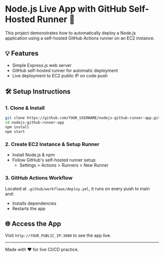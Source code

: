 # Node.js Live App with GitHub Self-Hosted Runner 🚀

This project demonstrates how to automatically deploy a Node.js application using a self-hosted GitHub Actions runner on an EC2 instance.

## 💡 Features

- Simple Express.js web server
- GitHub self-hosted runner for automatic deployment
- Live deployment to EC2 public IP on code push

## 🛠️ Setup Instructions

### 1. Clone & Install

```bash
git clone https://github.com/YOUR_USERNAME/nodejs-github-runner-app.git
cd nodejs-github-runner-app
npm install
npm start
```

### 2. Create EC2 Instance & Setup Runner

- Install Node.js & npm
- Follow GitHub's self-hosted runner setup:
  - Settings > Actions > Runners > New Runner

### 3. GitHub Actions Workflow

Located at `.github/workflows/deploy.yml`, it runs on every push to main and:

- Installs dependencies
- Restarts the app

## 🌐 Access the App

Visit `http://YOUR_PUBLIC_IP:3000` to see the app live.

---

Made with ❤️ for live CI/CD practice.